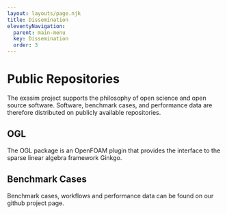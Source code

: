 ```yaml
---
layout: layouts/page.njk
title: Dissemination
eleventyNavigation:
  parent: main-menu
  key: Dissemination
  order: 3
---
```



# Public Repositories

The exasim project supports the philosophy of open science and open source software. Software, benchmark cases, and performance data are therefore distributed on publicly available repositories.

## OGL

The OGL package is an OpenFOAM plugin that provides the interface to the sparse linear algebra framework Ginkgo.

<div class="github-card" data-github="hpsim/ogl" data-width="400" data-height="150" data-theme="default"></div>

## Benchmark Cases 

Benchmark cases, workflows and performance data can be found on our github project page.

<div class="github-card" data-github="exasim-project" data-width="400" data-height="" data-theme="default"></div>


<script src="//cdn.jsdelivr.net/github-cards/latest/widget.js"></script>
